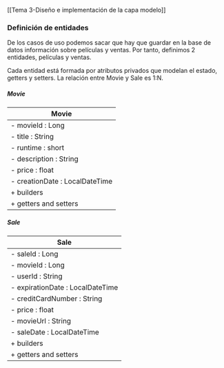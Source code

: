 [[Tema 3-Diseño e implementación de la capa modelo]]

### Definición de entidades
De los casos de uso podemos sacar que hay que guardar en la base de datos información sobre películas y ventas. Por tanto, definimos 2 entidades, películas y ventas.

Cada entidad está formada por atributos privados que modelan el estado, getters y setters. La relación entre Movie y Sale es 1:N.

##### Movie
| **Movie**              |
|--------------------|
| - movieId : Long   |
| - title : String   |
| - runtime : short  |
| - description : String |
| - price : float    |
| - creationDate : LocalDateTime |
| + builders    |
| + getters and setters |

##### Sale
| **Sale** |
|-------------------------|
| - saleId : Long |
| - movieId : Long |
| - userId : String |
| - expirationDate : LocalDateTime |
| - creditCardNumber : String |
| - price : float | 
| - movieUrl : String | 
| - saleDate : LocalDateTime |
| + builders    |
| + getters and setters |